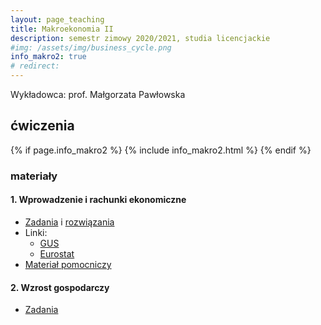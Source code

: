 ```yaml
---
layout: page_teaching
title: Makroekonomia II
description: semestr zimowy 2020/2021, studia licencjackie
#img: /assets/img/business_cycle.png
info_makro2: true
# redirect:
---
```


Wykładowca: prof. Małgorzata Pawłowska

## ćwiczenia

{% if page.info_makro2 %}
  {% include info_makro2.html %}
{% endif %}

  <h3>materiały</h3>

<h4> 1. Wprowadzenie i rachunki ekonomiczne </h4>

<ul class="fa-ul">

  <li> <i class="fas fa-thumbtack"></i>
    <a target="_blank" rel="noopener noreferrer" href="{{ '/teaching/makroekonomia2/makroII_cw1.pdf' | prepend: site.baseurl | prepend: site.url }}"> Zadania</a>
    i <a target="_blank" rel="noopener noreferrer" href="{{ '/teaching/makroekonomia2/makroII_cw1_odp.pdf' | prepend: site.baseurl | prepend: site.url }}"> rozwiązania</a>

  </li>
  <li> <i class="fas fa-thumbtack"></i> Linki:
    <ul class="fa-ul">
      <li> <i class="fas fa-angle-right"></i>
        <a target="_blank" rel="noopener noreferrer" href="https://stat.gov.pl">GUS</a>
      </li>
      <li> <i class="fas fa-angle-right"></i>
        <a target="_blank" rel="noopener noreferrer" href="https://ec.europa.eu/eurostat">Eurostat</a>
      </li>
    </ul>
  </li>

  <li> <i class="fas fa-thumbtack"></i>
      <a target="_blank" rel="noopener noreferrer" href="{{ '/teaching/makroekonomia2/rachunki_ekon.pdf' | prepend: site.baseurl | prepend: site.url }}"> Materiał pomocniczy</a>
  </li>


</ul>


<h4> 2. Wzrost gospodarczy </h4>

<ul class="fa-ul">

  <li> <i class="fas fa-thumbtack"></i>
    <a target="_blank" rel="noopener noreferrer" href="{{ '/teaching/makroekonomia2/makroII_cw2.pdf' | prepend: site.baseurl | prepend:     site.url }}"> Zadania</a>
  </li>
</ul>

